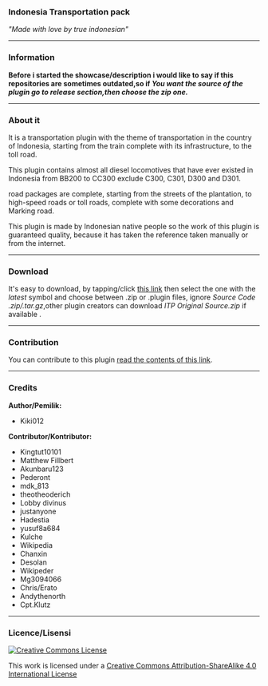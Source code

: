 
### Indonesia Transportation pack 
*"Made with love by true indonesian"*
___
### Information

**Before i started the showcase/description i would like to say if this repositories are sometimes outdated,so if *You want the source of the plugin go to release section,then choose the zip one.***
___
### About it

It is a transportation plugin with the theme of transportation in the country of Indonesia, starting from the train complete with its infrastructure, to the toll road. 

This plugin contains almost all diesel locomotives that have ever existed in Indonesia from BB200 to CC300 exclude C300, C301, D300 and D301.

road packages are complete, starting from the streets of the plantation, to high-speed roads or toll roads, complete with some decorations and Marking road. 

This plugin is made by Indonesian native people so the work of this plugin is guaranteed quality, because it has taken the reference taken manually or from the internet.
___
### Download

It's easy to download, by tapping/click [this link](https://github.com/Kiki012184/Indonesia-Transportation-pack/releases) then select the one with the *latest* symbol  and choose between .zip or .plugin files, ignore *Source Code .zip/.tar.gz*,other plugin creators can download *ITP Original Source.zip* if available  .
___
### Contribution
 You can contribute to this plugin [read the contents of this link](CONTRIBUTING.md).
___
### Credits
**Author/Pemilik:**
- Kiki012 

**Contributor/Kontributor:**
- Kingtut10101
- Matthew Fillbert
- Akunbaru123
- Pederont
- mdk_813
- theotheoderich
- Lobby divinus
- justanyone
- Hadestia
- yusuf8a684
- Kulche
- Wikipedia
- Chanxin
- Desolan
- Wikipeder
- Mg3094066
- Chris/Erato
- Andythenorth
- Cpt.Klutz

___
### Licence/Lisensi
[<img alt="Creative Commons License" style="border-width:0" src="https://i.creativecommons.org/l/by-sa/4.0/88x31.png" />](http://creativecommons.org/licenses/by-sa/4.0/)

This work is licensed under a [Creative Commons Attribution-ShareAlike 4.0 International License](http://creativecommons.org/licenses/by-sa/4.0/)
